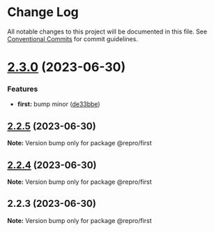 # Change Log

All notable changes to this project will be documented in this file.
See [Conventional Commits](https://conventionalcommits.org) for commit guidelines.

# [2.3.0](https://github.com/markoftw/repro/compare/@repro/first@2.2.5...@repro/first@2.3.0) (2023-06-30)


### Features

* **first:** bump minor ([de33bbe](https://github.com/markoftw/repro/commit/de33bbe29a3d5f1fa87692103e4917fda3426bce))





## [2.2.5](https://github.com/markoftw/repro/compare/@repro/first@2.2.4...@repro/first@2.2.5) (2023-06-30)

**Note:** Version bump only for package @repro/first





## [2.2.4](https://github.com/markoftw/repro/compare/@repro/first@2.2.3...@repro/first@2.2.4) (2023-06-30)

**Note:** Version bump only for package @repro/first





## 2.2.3 (2023-06-30)

**Note:** Version bump only for package @repro/first
